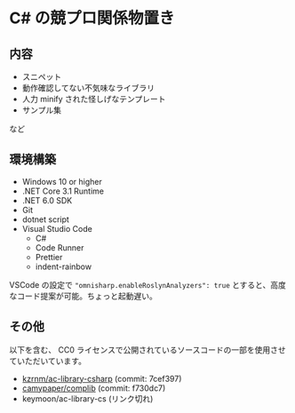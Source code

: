 # C# の競プロ関係物置き

## 内容

- スニペット
- 動作確認してない不気味なライブラリ
- 人力 minify された怪しげなテンプレート
- サンプル集

など

## 環境構築

- Windows 10 or higher
- .NET Core 3.1 Runtime
- .NET 6.0 SDK
- Git
- dotnet script
- Visual Studio Code
  - C#
  - Code Runner
  - Prettier
  - indent-rainbow
  
VSCode の設定で `"omnisharp.enableRoslynAnalyzers": true` とすると、高度なコード提案が可能。ちょっと起動遅い。

## その他

以下を含む、 CC0 ライセンスで公開されているソースコードの一部を使用させていただいています。

- [kzrnm/ac-library-csharp](https://github.com/kzrnm/ac-library-csharp/tree/7cef397) (commit: 7cef397)
- [camypaper/complib](https://github.com/camypaper/complib/tree/f730dc7) (commit: f730dc7)
- keymoon/ac-library-cs (リンク切れ)
